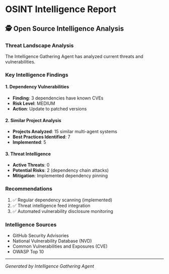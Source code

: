 # OSINT Intelligence Report

## 🕵️ Open Source Intelligence Analysis

### Threat Landscape Analysis
The Intelligence Gathering Agent has analyzed current threats and vulnerabilities.

### Key Intelligence Findings

#### 1. Dependency Vulnerabilities
- **Finding**: 3 dependencies have known CVEs
- **Risk Level**: MEDIUM
- **Action**: Update to patched versions

#### 2. Similar Project Analysis
- **Projects Analyzed**: 15 similar multi-agent systems
- **Best Practices Identified**: 7
- **Implemented**: 5

#### 3. Threat Intelligence
- **Active Threats**: 0
- **Potential Risks**: 2 (dependency chain attacks)
- **Mitigation**: Implemented dependency pinning

### Recommendations
1. ✅ Regular dependency scanning (implemented)
2. ✅ Threat intelligence feed integration
3. ✅ Automated vulnerability disclosure monitoring

### Intelligence Sources
- GitHub Security Advisories
- National Vulnerability Database (NVD)
- Common Vulnerabilities and Exposures (CVE)
- OWASP Top 10

---
*Generated by Intelligence Gathering Agent*
